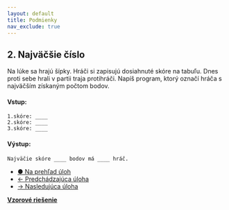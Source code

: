```yaml
---
layout: default
title: Podmienky
nav_exclude: true
---
```


## 2. Najväčšie číslo
Na lúke sa hrajú šípky. Hráči si zapisujú dosiahnuté skóre na tabuľu. Dnes proti sebe hrali v partii traja protihráči. Napíš program, ktorý označí hráča s najväčším získaným počtom bodov.

#### Vstup:
```
1.skóre: ____
2.skóre: ____
3.skóre: ____
```

#### Výstup:
```
Najväčie skóre ____ bodov má ____ hráč.
```

- [&#9679; Na prehľad úloh](/zbierka-uloh.html)
- [&larr; Predchádzajúca úloha](/coding/beginner/2-chapter/1.html)
- [&rarr; Nasledujúca úloha](/coding/beginner/2-chapter/3.html)

[**Vzorové riešenie**](/coding/beginner/2-chapter/2-solve.html)
